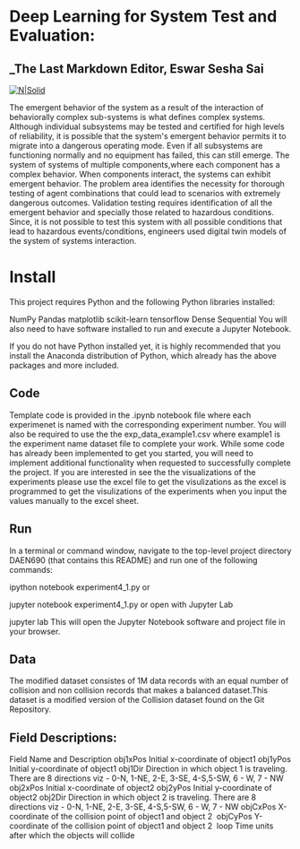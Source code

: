 # Deep Learning for System Test and Evaluation:
## _The Last Markdown Editor, Eswar Sesha Sai

[![N|Solid](https://upload.wikimedia.org/wikipedia/commons/5/53/George_Mason_University_logo.svg)]()

The emergent behavior of the system as a result of the interaction of behaviorally complex sub-systems is what defines complex systems. Although individual subsystems may be tested and certified for high levels of reliability, it is possible that the system's emergent behavior permits it to migrate into a dangerous operating mode. Even if all subsystems are functioning normally and no equipment has failed, this can still emerge. The system of systems of multiple components,where each component has a complex behavior. When components interact, the systems can exhibit emergent behavior. The problem area identifies the necessity for thorough testing of agent combinations that could lead to scenarios with extremely dangerous outcomes. Validation testing requires identification of all the emergent behavior and specially those related to hazardous conditions. Since, it is not possible to test this system with all possible conditions that lead to hazardous events/conditions, engineers used digital twin models of the system of systems interaction.

# Install
This project requires Python and the following Python libraries installed:

NumPy
Pandas
matplotlib
scikit-learn
tensorflow
Dense
Sequential
You will also need to have software installed to run and execute a Jupyter Notebook.

If you do not have Python installed yet, it is highly recommended that you install the Anaconda distribution of Python, which already has the above packages and more included.

## Code
Template code is provided in the .ipynb notebook file where each experimenet is named with the corresponding experiment number. You will also be required to use the the exp_data_example1.csv where example1 is the experiment name dataset file to complete your work. While some code has already been implemented to get you started, you will need to implement additional functionality when requested to successfully complete the project. If you are interested in see the the visualizations of the experiments please use the excel file to get the visulizations as the excel is programmed to get the visulizations of the experiments when you input the values manually to the excel sheet. 

## Run
In a terminal or command window, navigate to the top-level project directory DAEN690 (that contains this README) and run one of the following commands:

ipython notebook experiment4_1.py
or

jupyter notebook experiment4_1.py
or open with Jupyter Lab

jupyter lab
This will open the Jupyter Notebook software and project file in your browser.

## Data
The modified dataset consistes of  1M data records with an equal number of collision and non collision records that makes a balanced dataset.This dataset is a modified version of the Collision dataset found on the Git Repository.

## Field Descriptions:
Field Name and Description
obj1xPos Initial x-coordinate of object1
obj1yPos Initial y-coordinate of object1
obj1Dir Direction in which object 1 is traveling. There are 8 directions viz - 0-N, 1-NE, 2-E, 3-SE, 4-S,5-SW, 6 - W, 7 - NW
obj2xPos Initial x-coordinate of object2
obj2yPos Initial y-coordinate of object2
obj2Dir Direction in which object 2 is traveling. There are 8 directions viz - 0-N, 1-NE, 2-E, 3-SE, 4-S,5-SW, 6 - W, 7 - NW
objCxPos X-coordinate of the collision point of object1 and object 2 ​
objCyPos Y-coordinate of the collision point of object1 and object 2 ​
loop Time units after which the objects will collide​

